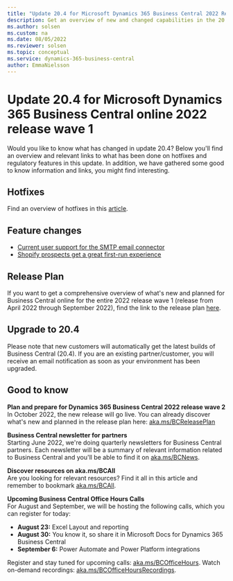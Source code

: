 ```yaml
---
title: "Update 20.4 for Microsoft Dynamics 365 Business Central 2022 Release Wave 1"
description: Get an overview of new and changed capabilities in the 20.4 update of Business Central online, which is part of 2022 release wave 1.
ms.author: solsen
ms.custom: na
ms.date: 08/05/2022
ms.reviewer: solsen
ms.topic: conceptual
ms.service: dynamics-365-business-central
author: EmmaNielsson
---
```


# Update 20.4 for Microsoft Dynamics 365 Business Central online 2022 release wave 1

Would you like to know what has changed in update 20.4? Below you'll find an overview and relevant links to what has been done on hotfixes and regulatory features in this update. In addition, we have gathered some good to know information and links, you might find interesting.

## Hotfixes

Find an overview of hotfixes in this [article](https://support.microsoft.com/en-us/topic/update-20-4-for-microsoft-dynamics-365-business-central-on-premises-2022-release-wave-1-application-build-20-4-44365-platform-build-20-0-44359-43dabc8f-db8d-43d0-a44c-a2242813f42d).

## Feature changes

- [Current user support for the SMTP email connector](/dynamics365/business-central/admin-how-setup-email#using-smtp)
- [Shopify prospects get a great first-run experience](/dynamics365/business-central/dev-itpro/administration/onboarding-signupcontext) 

## Release Plan

If you want to get a comprehensive overview of what's new and planned for Business Central online for the entire 2022 release wave 1 (release from April 2022 through  September 2022), find the link to the release plan [here](/dynamics365-release-plan/2021wave2/smb/dynamics365-business-central/planned-features).

## Upgrade to 20.4

Please note that new customers will automatically get the latest builds of Business Central (20.4). If you are an existing partner/customer, you will receive an email notification as soon as your environment has been upgraded.

## Good to know

**Plan and prepare for Dynamics 365 Business Central 2022 release wave 2**  
In October 2022, the new release will go live. You can already discover what's new and planned in the release plan here: [aka.ms/BCReleasePlan](https://aka.ms/BCReleasePlan)

**Business Central newsletter for partners**  
Starting June 2022, we're doing quarterly newsletters for Business Central partners. Each newsletter will be a summary of relevant information related to Business Central and you'll be able to find it on [aka.ms/BCNews](https://aka.ms/BCNews).

**Discover resources on aka.ms/BCAll**  
Are you looking for relevant resources? Find it all in this article and remember to bookmark [aka.ms/BCAll](https://aka.ms/BCAll).

**Upcoming Business Central Office Hours Calls**  
For August and September, we will be hosting the following calls, which you can register for today:

- **August 23:** Excel Layout and reporting
- **August 30:** You know it, so share it in Microsoft Docs for Dynamics 365 Business Central 
- **September 6:** Power Automate and Power Platform integrations

Register and stay tuned for upcoming calls: [aka.ms/BCOfficeHours](https://aka.ms/BCOfficeHours). Watch on-demand recordings: [aka.ms/BCOfficeHoursRecordings](https://aka.ms/BCOfficeHoursRecordings). 